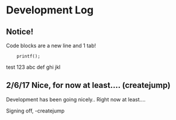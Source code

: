 # Development Log

## Notice!
Code blocks are a new line and 1 tab!
        
        printf();

test 123 abc def ghi jkl
## 2/6/17 Nice, for now at least.... (createjump)

Development has been going nicely.. Right now at least....

Signing off, -createjump
